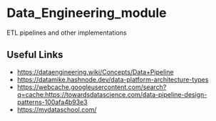 # Data_Engineering_module
ETL pipelines and other implementations

## Useful Links
- https://dataengineering.wiki/Concepts/Data+Pipeline
- https://datamike.hashnode.dev/data-platform-architecture-types
- https://webcache.googleusercontent.com/search?q=cache:https://towardsdatascience.com/data-pipeline-design-patterns-100afa4b93e3
- https://mydataschool.com/


